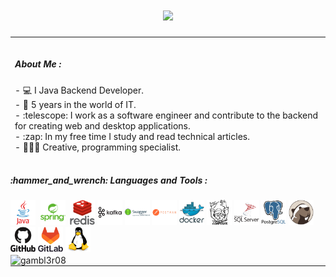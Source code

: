<h1 align="center"> 
    <img src="https://readme-typing-svg.herokuapp.com/?font=Righteous&size=35&center=true&vCenter=true&width=500&height=70&duration=4000&lines=Hello!+👋😃;+I'm+Igor+👋😃;"/>
</h1>

<table border="0" align="center">
    <tr border="0">      
        <td align="left">
            <h5> About Me :</h5>
            - 💻 I Java Backend Developer. <br>
            - 📆 5 years in the world of IT.<br>
            - :telescope: I work as a software engineer and contribute to the backend <br> 
                for creating web and desktop applications.<br>
            - :zap: In my free time I study and read technical articles.<br>
            - 👨🏻‍🎨 Creative, programming specialist.<br>   
        </td>
        <td style="display: block; margin: 0 auto; padding:0;">
            <img align="right" style="height:200px;" src="https://github.com/ErdincOzdemirr/ErdincOzdemirr/assets/127399545/2e47c1e6-b17b-42a9-b856-11f6edcd485d" alt="" />
        </td>
    </tr>
    <tr border="0">
    <td style="display: block; margin: 0 auto; padding:0;">
        <h5>:hammer_and_wrench: Languages and Tools :</h5>
        <img src="https://github.com/devicons/devicon/blob/master/icons/java/java-original-wordmark.svg" title="Java" alt="Java" width="40" height="40"/>&nbsp;
        <img src="https://github.com/devicons/devicon/blob/master/icons/spring/spring-original-wordmark.svg" title="Spring" alt="Spring" width="40" height="40"/>&nbsp;
        <img src="https://github.com/devicons/devicon/blob/master/icons/redis/redis-original-wordmark.svg" title="Redis" **alt="Redis" width="40" height="40"/>
        <img src="https://github.com/devicons/devicon/blob/master/icons/apachekafka/apachekafka-original-wordmark.svg" title="Kafka" **alt="Kafka" width="40" height="40"/>
        <img src="https://github.com/devicons/devicon/blob/master/icons/swagger/swagger-original-wordmark.svg" title="Swagger" **alt="Swagger" width="40" height="40"/>
        <img src="https://github.com/devicons/devicon/blob/master/icons/postman/postman-original-wordmark.svg" title="Postman" **alt="Postman" width="40" height="40"/>
        <img src="https://github.com/devicons/devicon/blob/master/icons/docker/docker-original-wordmark.svg" title="Docker" **alt="Docker" width="40" height="40"/>
        <img src="https://github.com/devicons/devicon/blob/master/icons/composer/composer-line-wordmark.svg" title="Composer" **alt="Composer" width="40" height="40"/>
        <img src="https://github.com/devicons/devicon/blob/master/icons/microsoftsqlserver/microsoftsqlserver-original-wordmark.svg" title="MicrosoftSQLServer" **alt="MicrosoftSQLServer" width="40" height="40"/>
        <img src="https://github.com/devicons/devicon/blob/master/icons/postgresql/postgresql-original-wordmark.svg" title="PostgreSQL" **alt="PostgreSQL" width="40" height="40"/>
        <img src="https://github.com/devicons/devicon/blob/master/icons/dbeaver/dbeaver-original.svg" title="Dbeaver"  alt="Dbeaver" width="40" height="40"/>&nbsp;
        <img src="https://github.com/devicons/devicon/blob/master/icons/github/github-original-wordmark.svg" title="Github" **alt="Github" width="40" height="40"/>
        <img src="https://github.com/devicons/devicon/blob/master/icons/gitlab/gitlab-original-wordmark.svg" title="Gitlab" **alt="Gitlab" width="40" height="40"/>
        <img src="https://github.com/devicons/devicon/blob/master/icons/linux/linux-original.svg" title="Linux" **alt="Linux" width="40" height="40"/>
    </td>
    </tr>
    <tr border="0">
    <td style="display: block; margin: 0 auto; padding:0;">
        <img align="center" src="https://github-readme-stats.vercel.app/api?username=SafronovIgorDeveloper&show_icons=true&locale=en" alt="gambl3r08" />
    </td>
    </tr>
</table>
<!--
**SafronovIgorDeveloper/SafronovIgorDeveloper** is a ✨ _special_ ✨ repository because its `README.md` (this file) appears on your GitHub profile.

Here are some ideas to get you started:

- 🔭 I’m currently working on ...
- 🌱 I’m currently learning ...
- 👯 I’m looking to collaborate on ...
- 🤔 I’m looking for help with ...
- 💬 Ask me about ...
- 📫 How to reach me: ...
- 😄 Pronouns: ...
- ⚡ Fun fact: ...
-->
